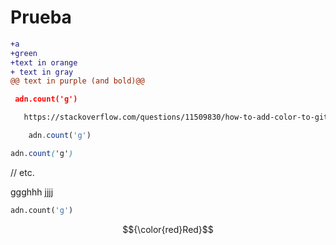 # Prueba
```diff
+a
+green
+text in orange
+ text in gray
@@ text in purple (and bold)@@
```

```json
 adn.count('g')
```
```html
   https://stackoverflow.com/questions/11509830/how-to-add-color-to-githubs-readme-md-file
```
```js
    adn.count('g')
```
```css
adn.count('g')
```
// etc.

ggghhh
jjjj
```python
adn.count('g')
```

$${\color{red}Red}$$
